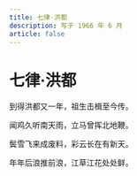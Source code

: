 ```yaml
---
title: 七律·洪都
description: 写于 1966 年 6 月
article: false
---
```


# 七律·洪都

到得洪都又一年，祖生击楫至今传。

闻鸡久听南天雨，立马曾挥北地鞭。

鬓雪飞来成废料，彩云长在有新天。

年年后浪推前浪，江草江花处处鲜。
